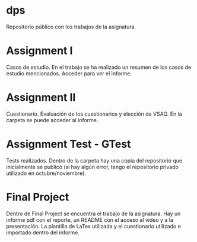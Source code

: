 # dps
Repositorio público con los trabajos de la asignatura.

# Assignment I

Casos de estudio. En el trabajo se ha realizado un resumen de los casos de estudio mencionados. Acceder para ver el informe.

# Assignment II

Cuestionario. Evaluación de los cuestionarios y elección de VSAQ. En la carpeta se puede acceder al informe.

# Assignment Test - GTest

Tests realizados. Dentro de la carpeta hay una copia del repositorio que inicialmente se publicó (si hay algún error, tengo el repositorio privado utilizado en octubre/noviembre).

# Final Project

Dentro de Final Project se encuentra el trabajo de la asignatura. Hay un informe pdf con el reporte, un README con el acceso al vídeo y a la presentación. La plantilla de LaTex utilizada y el cuestionario utilizado e importado dentro del informe.
